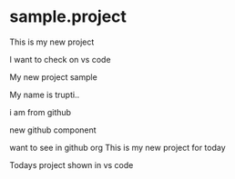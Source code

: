 # sample.project

This is my new project

I want to check on vs code

My new project sample

My name is trupti..

i am from github

new github component

want to see in github org
This is my new project for today

Todays project shown in vs code



